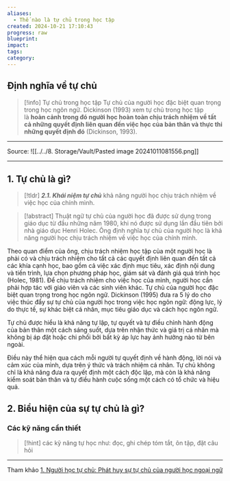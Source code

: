 ```yaml
---
aliases:
  - Thế nào là tự chủ trong học tập
created: 2024-10-21 17:10:43
progress: raw
blueprint: 
impact: 
tags: 
category:
---
```

## Định nghĩa về tự chủ
> [!info] Tự chủ trong học tập
> Tự chủ của người học đặc biệt quan trọng trong học ngôn ngữ. Dickinson (1993) xem tự chủ trong học tập là **hoàn cảnh trong đó người học hoàn toàn chịu trách nhiệm về tất cả những quyết định liên quan đến việc học của bản thân và thực thi những quyết định đó** (Dickinson, 1993).


---
Source: 
![[../../8. Storage/Vault/Pasted image 20241011081556.png]]

---

## **1. Tự chủ là gì?**

> [!tldr]
> **_2.1. Khái niệm tự chủ_**
> khả năng người học chịu trách nhiệm về việc học của chính mình.

> [!abstract]
> Thuật ngữ tự chủ của người học đã được sử dụng trong giáo dục từ đầu những năm 1980, khi nó được sử dụng lần đầu tiên bởi nhà giáo dục Henri Holec. Ông định nghĩa tự chủ của người học là khả năng người học chịu trách nhiệm về việc học của chính mình.

Theo quan điểm của ông, chịu trách nhiệm học tập của một người học là phải có và chịu trách nhiệm cho tất cả các quyết định liên quan đến tất cả các khía cạnh học, bao gồm cả việc xác định mục tiêu, xác định nội dung và tiến trình, lựa chọn phương pháp học, giám sát và đánh giá quá trình học (Holec, 1981). Để chịu trách nhiệm cho việc học của mình, người học cần phải hợp tác với giáo viên và các sinh viên khác. Tự chủ của người học đặc biệt quan trọng trong học ngôn ngữ. Dickinson (1995) đưa ra 5 lý do cho việc thúc đẩy sự tự chủ của người học trong việc học ngôn ngữ: động lực, lý do thực tế, sự khác biệt cá nhân, mục tiêu giáo dục và cách học ngôn ngữ.



Tự chủ được hiểu là khả năng tự lập, tự quyết và tự điều chỉnh hành động của bản thân một cách sáng suốt, dựa trên nhận thức và giá trị cá nhân mà không bị áp đặt hoặc chi phối bởi bất kỳ áp lực hay ảnh hưởng nào từ bên ngoài. 

Điều này thể hiện qua cách mỗi người tự quyết định về hành động, lời nói và cảm xúc của mình, dựa trên ý thức và trách nhiệm cá nhân. Tự chủ không chỉ là khả năng đưa ra quyết định một cách độc lập, mà còn là khả năng kiểm soát bản thân và tự điều hành cuộc sống một cách có tổ chức và hiệu quả.

## **2. Biểu hiện của sự tự chủ là gì?**


### Các kỹ năng cần thiết
> [!hint]
> các kỹ năng tự học như: đọc, ghi chép tóm tắt, ôn tập, đặt câu hỏi

---
Tham khảo
[1. Người học tự chủ: Phát huy sự tự chủ của người học ngoại ngữ](https://tapchicongthuong.vn/nguoi-hoc-tu-chu--phat-huy-su-tu-chu-cua-nguoi-hoc-ngoai-ngu-68284.htm)
